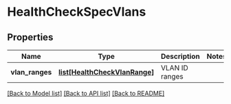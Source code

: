 # HealthCheckSpecVlans

## Properties
Name | Type | Description | Notes
------------ | ------------- | ------------- | -------------
**vlan_ranges** | [**list[HealthCheckVlanRange]**](HealthCheckVlanRange.md) | VLAN ID ranges | 

[[Back to Model list]](../README.md#documentation-for-models) [[Back to API list]](../README.md#documentation-for-api-endpoints) [[Back to README]](../README.md)

